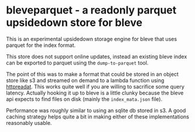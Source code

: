 # bleveparquet - a readonly parquet upsidedown store for bleve

This is an experimental upsidedown storage engine for bleve that
uses parquet for the index format.

This store does not support online updates, instead an existing
bleve index can be exported to parquet using the `dump-to-parquet` tool.

The point of this was to make a format that could be stored in an object
store like s3 and streamed on demand to a lambda function using
[httpreadat](https://github.com/psanford/httpreadat). This works quite well
if you are willing to sacrifice some query latency. Actually hooking it up
to bleve is a little clunky because the bleve api expects to find files on disk
(mainly the `index_mata.json` file).

Performance was roughly similar to using an sqlite db stored in s3. A good
caching strategy helps quite a bit in making either of these implementations
reasonably usable.
